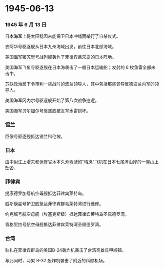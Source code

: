 # 1945-06-13

### 1945 年 6 月 13 日

日本海军上将太田稔因未能保卫日本冲绳而举行了自杀仪式。

衣阿华号驱逐舰从日本九州海域出发，前往日本北部海域。

美国海军密苏里号战列舰轰炸了菲律宾吕宋岛的日本阵地。

美国海军飞鱼号驱逐舰在日本海袭击了一艘日本运输船；发射的 6
枚鱼雷全部未击中。

苏联政治局下令审判一些战时的波兰领导人，其中包括那些领导反德波兰内军的领导人。

美国海军冈内尔号驱逐舰开始了第八次战争巡逻。

美国海军贝尔加尔号驱逐舰被友军水雷损坏。

### 锡兰

巨像号驱逐舰抵达锡兰科伦坡。

### 日本

由中尉江上增夫和保修官木本久芳驾驶的"晴岚"飞机在日本七尾湾沿岸的一座山上坠毁。

### 菲律宾

提康德罗加号航空母舰抵达菲律宾莱特岛。

威斯康星号护卫舰抵达菲律宾群岛莱特湾进行维修。

约克城号航空母舰（埃塞克斯级）抵达菲律宾莱特岛圣佩德罗湾。

香格里拉号航空母舰抵达菲律宾莱特湾圣佩德罗湾。

### 台湾

驻扎在菲律宾群岛的美国B-24轰炸机袭击了台湾高雄县甲顺镇。

与此同时，两架 B-32 轰炸机袭击了附近的科顺机场。